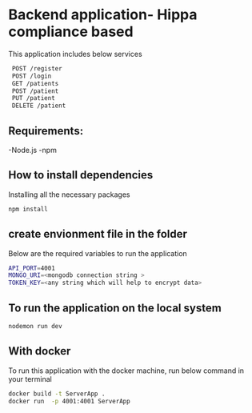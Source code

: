 # Backend application- Hippa compliance based

This application includes below services

```bash
 POST /register
 POST /login
 GET /patients
 POST /patient
 PUT /patient
 DELETE /patient
```

## Requirements:

-Node.js
-npm

## How to install dependencies

Installing all the necessary packages

```bash
npm install
```

## create envionment file in the folder

Below are the required variables to run the application

```bash
API_PORT=4001
MONGO_URI=<mongodb connection string >
TOKEN_KEY=<any string which will help to encrypt data>
```

## To run the application on the local system

```bash
nodemon run dev
```

## With docker

To run this application with the docker machine, run below command in your terminal

```bash
docker build -t ServerApp .
docker run  -p 4001:4001 ServerApp
```
